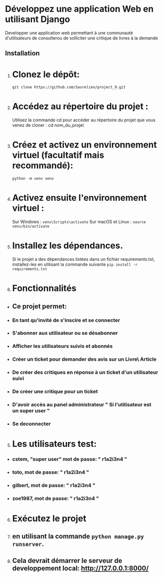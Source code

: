 # Développez une application Web en utilisant Django

Developper une application web permettant à une communauté d'utilisateurs
de consulterou de solliciter une critique de livres à la demande

## Installation

1. # Clonez le dépôt:
   `git clone https://github.com/Saurelien/project_9.git`
3. # Accédez au répertoire du projet :
   Utilisez la commande cd pour accéder au répertoire du projet que vous venez de cloner :
   cd nom_du_projet
3. # Créez et activez un environnement virtuel (facultatif mais recommandé):
   `python -m venv venv`
5. # Activez ensuite l'environnement virtuel :
   Sur Windows :
   `venv\Scripts\activate`
   Sur macOS et Linux :
   `source venv/bin/activate`
3. # Installez les dépendances.
   Si le projet a des dépendances listées dans un fichier requirements.txt, installez-les en utilisant la commande suivante
   ` pip install -r requirements.txt `

4. # Fonctionnalités

- ## Ce projet permet:
- ### En tant qu'invité de s'inscire et se connecter
- ### S'abonner aux utilisateur ou se désabonner
- ### Afficher les utilisateurs suivis et abonnés
- ### Créer un ticket pour demander des avis sur un Livre\ Article
- ### De créer des critiques en réponse à un ticket d'un utilisateur suivi
- ### De créer une critique pour un ticket 
- ### D'avoir accès au panel administrateur " Si l'utilisateur est un super user "
- ### Se deconnecter

5. # Les utilisateurs test:

- ### cstem, "super user" mot de passe: " r1a2i3n4 "
- ### toto, mot de passe: " r1a2i3n4 "
- ### gilbert, mot de passe: " r1a2i3n4 "
- ### zoe1987, mot de passe: " r1a2i3n4 " 

6. # Exécutez le projet 
7. ## en utilisant la commande `python manage.py runserver`.
8. ## Cela devrait démarrer le serveur de developpement local: http://127.0.0.1:8000/

